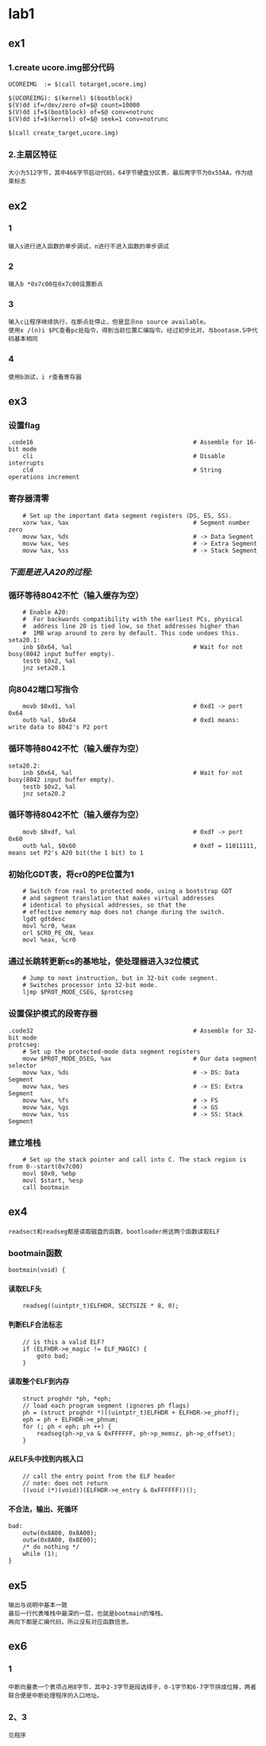 # lab1
## ex1
### 1.create ucore.img部分代码
	UCOREIMG  := $(call totarget,ucore.img)

	$(UCOREIMG): $(kernel) $(bootblock)
    $(V)dd if=/dev/zero of=$@ count=10000
    $(V)dd if=$(bootblock) of=$@ conv=notrunc
    $(V)dd if=$(kernel) of=$@ seek=1 conv=notrunc

	$(call create_target,ucore.img)
### 2.主扇区特征
	大小为512字节，其中466字节启动代码，64字节硬盘分区表，最后两字节为0x55AA，作为结束标志

## ex2
### 1
    输入s进行进入函数的单步调试，n进行不进入函数的单步调试
### 2
    输入b *0x7c00在0x7c00设置断点
### 3
    输入c让程序继续执行，在断点处停止，但是显示no source available。
    使用x /(n)i $PC查看pc处指令，得到当前位置汇编指令。经过初步比对，与bootasm.S中代码基本相同
### 4
    使用b测试，i r查看寄存器

## ex3
### 设置flag
    .code16                                             # Assemble for 16-bit mode
        cli                                             # Disable interrupts
        cld                                             # String operations increment
### 寄存器清零
        # Set up the important data segment registers (DS, ES, SS).
        xorw %ax, %ax                                   # Segment number zero
        movw %ax, %ds                                   # -> Data Segment
        movw %ax, %es                                   # -> Extra Segment
        movw %ax, %ss                                   # -> Stack Segment
###  *下面是进入A20的过程:*
### 循环等待8042不忙（输入缓存为空）
        # Enable A20:
        #  For backwards compatibility with the earliest PCs, physical
        #  address line 20 is tied low, so that addresses higher than
        #  1MB wrap around to zero by default. This code undoes this.
    seta20.1:
        inb $0x64, %al                                  # Wait for not busy(8042 input buffer empty).
        testb $0x2, %al
        jnz seta20.1
### 向8042端口写指令
        movb $0xd1, %al                                 # 0xd1 -> port 0x64
        outb %al, $0x64                                 # 0xd1 means: write data to 8042's P2 port
### 循环等待8042不忙（输入缓存为空）
    seta20.2:
        inb $0x64, %al                                  # Wait for not busy(8042 input buffer empty).
        testb $0x2, %al
        jnz seta20.2
### 循环等待8042不忙（输入缓存为空）
        movb $0xdf, %al                                 # 0xdf -> port 0x60
        outb %al, $0x60                                 # 0xdf = 11011111, means set P2's A20 bit(the 1 bit) to 1
### 初始化GDT表，将cr0的PE位置为1
        # Switch from real to protected mode, using a bootstrap GDT
        # and segment translation that makes virtual addresses
        # identical to physical addresses, so that the
        # effective memory map does not change during the switch.
        lgdt gdtdesc
        movl %cr0, %eax
        orl $CR0_PE_ON, %eax
        movl %eax, %cr0
### 通过长跳转更新cs的基地址，使处理器进入32位模式
        # Jump to next instruction, but in 32-bit code segment.
        # Switches processor into 32-bit mode.
        ljmp $PROT_MODE_CSEG, $protcseg
### 设置保护模式的段寄存器
    .code32                                             # Assemble for 32-bit mode
    protcseg:
        # Set up the protected-mode data segment registers
        movw $PROT_MODE_DSEG, %ax                       # Our data segment selector
        movw %ax, %ds                                   # -> DS: Data Segment
        movw %ax, %es                                   # -> ES: Extra Segment
        movw %ax, %fs                                   # -> FS
        movw %ax, %gs                                   # -> GS
        movw %ax, %ss                                   # -> SS: Stack Segment
### 建立堆栈
        # Set up the stack pointer and call into C. The stack region is from 0--start(0x7c00)
        movl $0x0, %ebp
        movl $start, %esp
        call bootmain

## ex4
    readsect和readseg都是读取磁盘的函数，bootloader用这两个函数读取ELF
### bootmain函数
    bootmain(void) {
#### 读取ELF头
        readseg((uintptr_t)ELFHDR, SECTSIZE * 8, 0);
#### 判断ELF合法标志
        // is this a valid ELF?
        if (ELFHDR->e_magic != ELF_MAGIC) {
            goto bad;
        }
#### 读取整个ELF到内存
        struct proghdr *ph, *eph;
        // load each program segment (ignores ph flags)
        ph = (struct proghdr *)((uintptr_t)ELFHDR + ELFHDR->e_phoff);
        eph = ph + ELFHDR->e_phnum;
        for (; ph < eph; ph ++) {
            readseg(ph->p_va & 0xFFFFFF, ph->p_memsz, ph->p_offset);
        }
#### 从ELF头中找到内核入口
        // call the entry point from the ELF header
        // note: does not return
        ((void (*)(void))(ELFHDR->e_entry & 0xFFFFFF))();
#### 不合法，输出、死循环
    bad:
        outw(0x8A00, 0x8A00);
        outw(0x8A00, 0x8E00);
        /* do nothing */
        while (1);
    }

## ex5
    输出与说明中基本一致
    最后一行代表堆栈中最深的一层，也就是bootmain的堆栈。
    再向下都是汇编代码，所以没有对应函数信息。

## ex6
### 1
    中断向量表一个表项占用8字节，其中2-3字节是段选择子，0-1字节和6-7字节拼成位移，两者联合便是中断处理程序的入口地址。
### 2、3
    见程序
